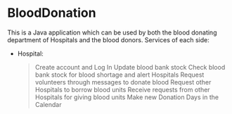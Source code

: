 # BloodDonation
This is a Java application which can be used by both the blood donating department of Hospitals and the blood donors. Services of each side:

- Hospital:
	> Create account and Log In
	> Update blood bank stock
	> Check blood bank stock for blood shortage and alert Hospitals 
	> Request volunteers through messages to donate blood
	> Request other Hospitals to borrow blood units 
	> Receive requests from other Hospitals for giving blood units
	> Make new Donation Days in the Calendar

